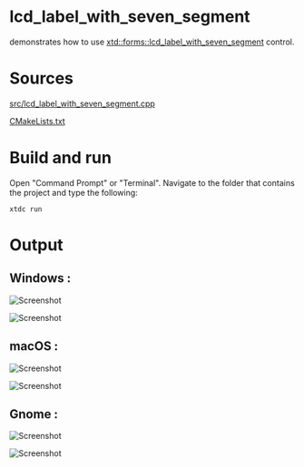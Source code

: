 # lcd_label_with_seven_segment

demonstrates how to use [xtd::forms::lcd_label_with_seven_segment](../../../src/xtd_forms/include/xtd/forms/lcd_label_with_seven_segment.hpp) control.

# Sources

[src/lcd_label_with_seven_segment.cpp](src/lcd_label_with_seven_segment.cpp)

[CMakeLists.txt](CMakeLists.txt)

# Build and run

Open "Command Prompt" or "Terminal". Navigate to the folder that contains the project and type the following:

```shell
xtdc run
```

# Output

## Windows :

![Screenshot](../../../docs/pictures/examples/lcd_label_with_seven_segment_w.png)

![Screenshot](../../../docs/pictures/examples/lcd_label_with_seven_segment_wd.png)

## macOS :

![Screenshot](../../../docs/pictures/examples/lcd_label_with_seven_segment_m.png)

![Screenshot](../../../docs/pictures/examples/lcd_label_with_seven_segment_md.png)

## Gnome :

![Screenshot](../../../docs/pictures/examples/lcd_label_with_seven_segment_g.png)

![Screenshot](../../../docs/pictures/examples/lcd_label_with_seven_segment_gd.png)
